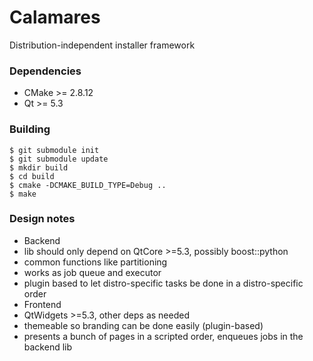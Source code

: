 Calamares
=========

Distribution-independent installer framework

### Dependencies
* CMake >= 2.8.12
* Qt >= 5.3

### Building
```
$ git submodule init
$ git submodule update
$ mkdir build
$ cd build
$ cmake -DCMAKE_BUILD_TYPE=Debug ..
$ make
```

### Design notes
* Backend
 * lib should only depend on QtCore >=5.3, possibly boost::python
 * common functions like partitioning
 * works as job queue and executor
 * plugin based to let distro-specific tasks be done in a distro-specific order
* Frontend
 * QtWidgets >=5.3, other deps as needed
 * themeable so branding can be done easily (plugin-based)
 * presents a bunch of pages in a scripted order, enqueues jobs in the backend lib
